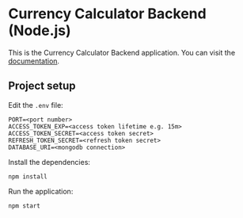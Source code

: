 # Currency Calculator Backend (Node.js)

This is the Currency Calculator Backend application.
You can visit the [documentation](https://currency-calculator-docs.herokuapp.com).

## Project setup

Edit the `.env` file:

```
PORT=<port number>
ACCESS_TOKEN_EXP=<access token lifetime e.g. 15m>
ACCESS_TOKEN_SECRET=<access token secret>
REFRESH_TOKEN_SECRET=<refresh token secret>
DATABASE_URI=<mongodb connection>
```

Install the dependencies:

```
npm install
```

Run the application:

```
npm start
```
